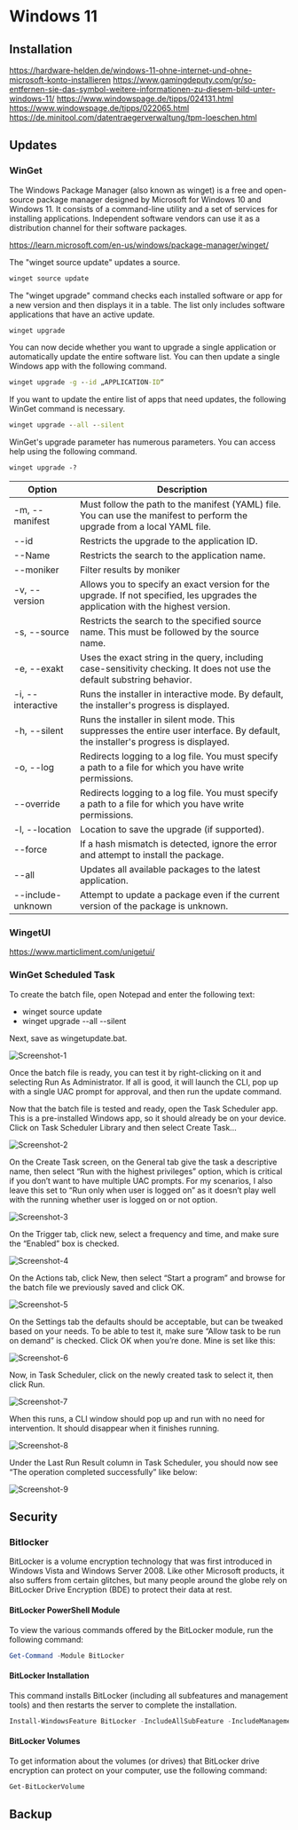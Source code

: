 # Windows 11

## Installation

https://hardware-helden.de/windows-11-ohne-internet-und-ohne-microsoft-konto-installieren
https://www.gamingdeputy.com/gr/so-entfernen-sie-das-symbol-weitere-informationen-zu-diesem-bild-unter-windows-11/
https://www.windowspage.de/tipps/024131.html
https://www.windowspage.de/tipps/022065.html
https://de.minitool.com/datentraegerverwaltung/tpm-loeschen.html

## Updates

### WinGet

The Windows Package Manager (also known as winget) is a free and open-source package manager designed by Microsoft for Windows 10 and Windows 11. It consists of a command-line utility and a set of services for installing applications. Independent software vendors can use it as a distribution channel for their software packages.

https://learn.microsoft.com/en-us/windows/package-manager/winget/

The "winget source update" updates a source.

```cmd
winget source update
```

The "winget upgrade" command checks each installed software or app for a new version and then displays it in a table. The list only includes software applications that have an active update.

```cmd
winget upgrade
```

You can now decide whether you want to upgrade a single application or automatically update the entire software list. You can then update a single Windows app with the following command.

```cmd
winget upgrade -g --id „APPLICATION-ID“
```

If you want to update the entire list of apps that need updates, the following WinGet command is necessary.

```cmd
winget upgrade --all --silent
```

WinGet's upgrade parameter has numerous parameters. You can access help using the following command.

```cmd
winget upgrade -?
```

| Option            | Description                                                                                                                      |
| ----------------- | -------------------------------------------------------------------------------------------------------------------------------- |
| -m, --manifest    | Must follow the path to the manifest (YAML) file. You can use the manifest to perform the upgrade from a local YAML file.        |
| --id              | Restricts the upgrade to the application ID.                                                                                     |
| --Name            | Restricts the search to the application name.                                                                                    |
| --moniker         | Filter results by moniker                                                                                                        |
| -v, --version     | Allows you to specify an exact version for the upgrade. If not specified, les upgrades the application with the highest version. |
| -s, --source      | Restricts the search to the specified source name. This must be followed by the source name.                                     |
| -e, --exakt       | Uses the exact string in the query, including case-sensitivity checking. It does not use the default substring behavior.         |
| -i, --interactive | Runs the installer in interactive mode. By default, the installer's progress is displayed.                                       |
| -h, --silent      | Runs the installer in silent mode. This suppresses the entire user interface. By default, the installer's progress is displayed. |
| -o, --log         | Redirects logging to a log file. You must specify a path to a file for which you have write permissions.                         |
| --override        | Redirects logging to a log file. You must specify a path to a file for which you have write permissions.                         |
| -l, --location    | Location to save the upgrade (if supported).                                                                                     |
| --force           | If a hash mismatch is detected, ignore the error and attempt to install the package.                                             |
| --all             | Updates all available packages to the latest application.                                                                        |
| --include-unknown | Attempt to update a package even if the current version of the package is unknown.                                               |

### WingetUI

https://www.marticliment.com/unigetui/

### WinGet Scheduled Task

To create the batch file, open Notepad and enter the following text:

- winget source update
- winget upgrade --all --silent

Next, save as wingetupdate.bat.

![Screenshot-1](../assets/winget_1.webp)

Once the batch file is ready, you can test it by right-clicking on it and selecting Run As Administrator. If all is good, it will launch the CLI, pop up with a single UAC prompt for approval, and then run the update command.

Now that the batch file is tested and ready, open the Task Scheduler app. This is a pre-installed Windows app, so it should already be on your device. Click on Task Scheduler Library and then select Create Task…

![Screenshot-2](../assets/winget_2.webp)

On the Create Task screen, on the General tab give the task a descriptive name, then select “Run with the highest privileges” option, which is critical if you don’t want to have multiple UAC prompts. For my scenarios, I also leave this set to “Run only when user is logged on” as it doesn’t play well with the running whether user is logged on or not option.

![Screenshot-3](../assets/winget_3.webp)

On the Trigger tab, click new, select a frequency and time, and make sure the “Enabled” box is checked.

![Screenshot-4](../assets/winget_4.webp)

On the Actions tab, click New, then select “Start a program” and browse for the batch file we previously saved and click OK.

![Screenshot-5](../assets/winget_5.webp)

On the Settings tab the defaults should be acceptable, but can be tweaked based on your needs. To be able to test it, make sure “Allow task to be run on demand” is checked. Click OK when you’re done. Mine is set like this:

![Screenshot-6](../assets/winget_6.webp)

Now, in Task Scheduler, click on the newly created task to select it, then click Run.

![Screenshot-7](../assets/winget_7.webp)

When this runs, a CLI window should pop up and run with no need for intervention. It should disappear when it finishes running.

![Screenshot-8](../assets/winget_8.webp)

Under the Last Run Result column in Task Scheduler, you should now see “The operation completed successfully” like below:

![Screenshot-9](../assets/winget_9.webp)

## Security

### Bitlocker

BitLocker is a volume encryption technology that was first introduced in Windows Vista and Windows Server 2008. Like other Microsoft products, it also suffers from certain glitches, but many people around the globe rely on BitLocker Drive Encryption (BDE) to protect their data at rest.

#### BitLocker PowerShell Module

To view the various commands offered by the BitLocker module, run the following command:

```powershell
Get-Command -Module BitLocker
```

#### BitLocker Installation

This command installs BitLocker (including all subfeatures and management tools) and then restarts the server to complete the installation.

```powershell
Install-WindowsFeature BitLocker -IncludeAllSubFeature -IncludeManagementTools -Restart
```

#### BitLocker Volumes

To get information about the volumes (or drives) that BitLocker drive encryption can protect on your computer, use the following command:

```powershell
Get-BitLockerVolume
```

## Backup

```

```
